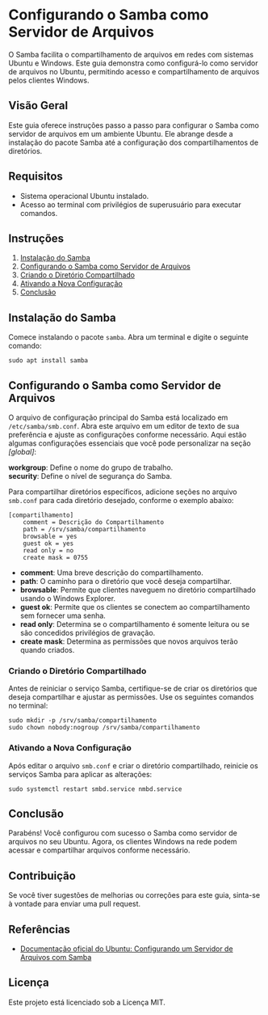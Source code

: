 # Configurando o Samba como Servidor de Arquivos

O Samba facilita o compartilhamento de arquivos em redes com sistemas Ubuntu e Windows. Este guia demonstra como configurá-lo como servidor de arquivos no Ubuntu, permitindo acesso e compartilhamento de arquivos pelos clientes Windows.

## Visão Geral

Este guia oferece instruções passo a passo para configurar o Samba como servidor de arquivos em um ambiente Ubuntu. Ele abrange desde a instalação do pacote Samba até a configuração dos compartilhamentos de diretórios.

## Requisitos

* Sistema operacional Ubuntu instalado.
* Acesso ao terminal com privilégios de superusuário para executar comandos.

## Instruções

1. [Instalação do Samba](#instalação-do-samba)
2. [Configurando o Samba como Servidor de Arquivos](#configurando-o-samba-como-servidor-de-arquivos)
3. [Criando o Diretório Compartilhado](#criando-o-diretório-compartilhado)
4. [Ativando a Nova Configuração](#ativando-a-nova-configuração)
5. [Conclusão](#conclusão)

## Instalação do Samba

Comece instalando o pacote `samba`. Abra um terminal e digite o seguinte comando:

```
sudo apt install samba
```

## Configurando o Samba como Servidor de Arquivos

O arquivo de configuração principal do Samba está localizado em `/etc/samba/smb.conf`. Abra este arquivo em um editor de texto de sua preferência e ajuste as configurações conforme necessário. Aqui estão algumas configurações essenciais que você pode personalizar na seção *[global]*:

**workgroup**: Define o nome do grupo de trabalho.  
**security**: Define o nível de segurança do Samba.

Para compartilhar diretórios específicos, adicione seções no arquivo `smb.conf` para cada diretório desejado, conforme o exemplo abaixo:

```
[compartilhamento]
    comment = Descrição do Compartilhamento
    path = /srv/samba/compartilhamento
    browsable = yes
    guest ok = yes
    read only = no
    create mask = 0755
 ```

* **comment**: Uma breve descrição do compartilhamento.  
* **path**: O caminho para o diretório que você deseja compartilhar.  
* **browsable**: Permite que clientes naveguem no diretório compartilhado usando o Windows Explorer.  
* **guest ok**: Permite que os clientes se conectem ao compartilhamento sem fornecer uma senha.  
* **read only**: Determina se o compartilhamento é somente leitura ou se são concedidos privilégios de gravação.  
* **create mask**: Determina as permissões que novos arquivos terão quando criados.

 ### Criando o Diretório Compartilhado

Antes de reiniciar o serviço Samba, certifique-se de criar os diretórios que deseja compartilhar e ajustar as permissões. Use os seguintes comandos no terminal:

 ```
sudo mkdir -p /srv/samba/compartilhamento
sudo chown nobody:nogroup /srv/samba/compartilhamento
 ```

### Ativando a Nova Configuração

Após editar o arquivo `smb.conf` e criar o diretório compartilhado, reinicie os serviços Samba para aplicar as alterações:

```
sudo systemctl restart smbd.service nmbd.service
```

## Conclusão

Parabéns! Você configurou com sucesso o Samba como servidor de arquivos no seu Ubuntu. Agora, os clientes Windows na rede podem acessar e compartilhar arquivos conforme necessário.

## Contribuição

Se você tiver sugestões de melhorias ou correções para este guia, sinta-se à vontade para enviar uma pull request.

## Referências

* [Documentação oficial do Ubuntu: Configurando um Servidor de Arquivos com Samba](https://ubuntu.com/server/docs/samba-file-server)

## Licença

Este projeto está licenciado sob a Licença MIT.